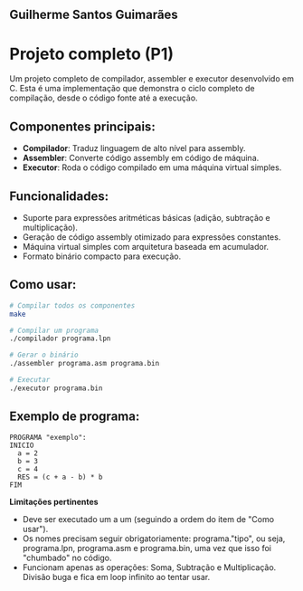 ## Guilherme Santos Guimarães

# **Projeto completo (P1)**

Um projeto completo de compilador, assembler e executor desenvolvido em C. Esta é uma implementação que demonstra o ciclo completo de compilação, desde o código fonte até a execução.

## **Componentes principais**:
- **Compilador**: Traduz linguagem de alto nível para assembly.
- **Assembler**: Converte código assembly em código de máquina.
- **Executor**: Roda o código compilado em uma máquina virtual simples.

## **Funcionalidades**:
- Suporte para expressões aritméticas básicas (adição, subtração e multiplicação).
- Geração de código assembly otimizado para expressões constantes.
- Máquina virtual simples com arquitetura baseada em acumulador.
- Formato binário compacto para execução.

## **Como usar**:
```bash
# Compilar todos os componentes
make

# Compilar um programa
./compilador programa.lpn

# Gerar o binário
./assembler programa.asm programa.bin

# Executar
./executor programa.bin
```

## **Exemplo de programa**:
```
PROGRAMA "exemplo":
INICIO
  a = 2
  b = 3
  c = 4
  RES = (c + a - b) * b
FIM
```

**Limitações pertinentes**

- Deve ser executado um a um (seguindo a ordem do item de "Como usar").
- Os nomes precisam seguir obrigatoriamente: programa."tipo", ou seja, programa.lpn, programa.asm e programa.bin, uma vez que isso foi "chumbado" no código.
- Funcionam apenas as operações: Soma, Subtração e Multiplicação. Divisão buga e fica em loop infinito ao tentar usar.
